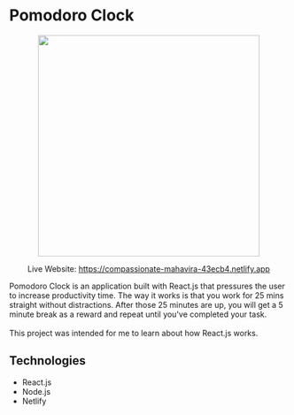 # Pomodoro Clock
<div align="center">
<img src="https://user-images.githubusercontent.com/45869464/139538184-9d26840b-90da-4fd2-a8f9-7cc7bead67d2.png"  width="400px" >

Live Website: https://compassionate-mahavira-43ecb4.netlify.app
</div>
Pomodoro Clock is an application built with React.js that pressures the user to increase productivity time.  The way it works is that you work for 25 mins straight without distractions.  After those 25 minutes are up, you will get a 5 minute break as a reward and repeat until you've completed your task.
<br /><br />
This project was intended for me to learn about how React.js works.

Technologies
---
- React.js
- Node.js
- Netlify
